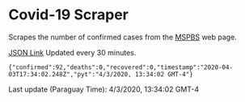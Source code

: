 # Covid-19 Scraper

Scrapes the number of confirmed cases from the [MSPBS](https://www.mspbs.gov.py/covid-19.php) web page.

[JSON Link](https://jmayalag.github.io/covid19-scrape/cases.json)
Updated every 30 minutes.
```
{"confirmed":92,"deaths":0,"recovered":0,"timestamp":"2020-04-03T17:34:02.248Z","pyt":"4/3/2020, 13:34:02 GMT-4"}
```
Last update (Paraguay Time): 4/3/2020, 13:34:02 GMT-4